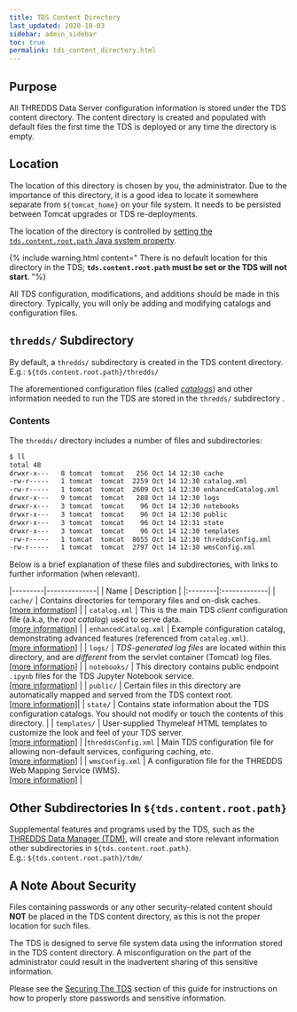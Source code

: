```yaml
---
title: TDS Content Directory
last_updated: 2020-10-03
sidebar: admin_sidebar
toc: true
permalink: tds_content_directory.html
---
```


## Purpose

All THREDDS Data Server configuration information is stored under the TDS content directory.
The content directory is created and populated with default files the first time the TDS is deployed or any time the directory is empty.

## Location

The location of this directory is chosen by you, the administrator. 
Due to the importance of this directory, it is a good idea to locate it somewhere separate from `${tomcat_home}` on your file system.
It needs to be persisted between Tomcat upgrades or TDS re-deployments.

The location of the directory is controlled by [setting the `tds.content.root.path` Java system property](jvm_settings.html#tds-content-directory).

{% include warning.html content="
There is no default location for this directory in the TDS; **`tds.content.root.path` must be set or the TDS will not start**. 
"%}

All TDS configuration, modifications, and additions should be made in this directory.
Typically, you will only be adding and modifying catalogs and configuration files.

## `thredds/` Subdirectory

By default, a `thredds/` subdirectory is created in the TDS content directory.
E.g.: `${tds.content.root.path}/thredds/`

The aforementioned configuration files (called [_catalogs_](basic_catalog.html)) and other information needed to run the TDS are stored in the `thredds/` subdirectory . 

### Contents

The `thredds/` directory includes a number of files and subdirectories:

~~~bash
$ ll
total 48
drwxr-x---   8 tomcat  tomcat   256 Oct 14 12:30 cache
-rw-r-----   1 tomcat  tomcat  2259 Oct 14 12:30 catalog.xml
-rw-r-----   1 tomcat  tomcat  2609 Oct 14 12:30 enhancedCatalog.xml
drwxr-x---   9 tomcat  tomcat   288 Oct 14 12:30 logs
drwxr-x---   3 tomcat  tomcat    96 Oct 14 12:30 notebooks
drwxr-x---   3 tomcat  tomcat    96 Oct 14 12:30 public
drwxr-x---   3 tomcat  tomcat    96 Oct 14 12:31 state
drwxr-x---   3 tomcat  tomcat    96 Oct 14 12:30 templates
-rw-r-----   1 tomcat  tomcat  8655 Oct 14 12:30 threddsConfig.xml
-rw-r-----   1 tomcat  tomcat  2797 Oct 14 12:30 wmsConfig.xml
~~~

Below is a brief explanation of these files and subdirectories, with links to further information (when relevant).

|---------|--------------|
| Name | Description |
|:--------|:-------------|
| `cache/` | Contains directories for temporary files and on-disk caches. <br/>[[more information]](caching.html)  |
| `catalog.xml` | This is the main TDS _client_ configuration file (a.k.a, the _root catalog_) used to serve data. <br/>[[more information]](basic_catalog.html) |
| `enhancedCatalog.xml` | Example configuration catalog, demonstrating advanced features (referenced from `catalog.xml`).<br/>[[more information]](basic_catalog.html)  |
| `logs/` | _TDS-generated log files_ are located within this directory, and are _different_ from the servlet container (Tomcat) log files.<br/>[[more information]]() |
| `notebooks/` | This directory contains public endpoint `.ipynb` files for the TDS Jupyter Notebook service.<br/>[[more information]]() | 
| `public/` | Certain files in this directory are automatically mapped and served from the TDS context root.<br/>[[more information]]()| 
| `state/` | Contains state information about the TDS configuration catalogs. You should not modify or touch the contents of this directory. | 
| `templates/` | User-supplied Thymeleaf HTML templates to customize the look and feel of your TDS server.<br/>[[more information]](customizing_tds_look_and_feel.html#thymeleaf-templates) |
|`threddsConfig.xml` | Main TDS configuration file for allowing non-default services, configuring caching, etc.<br/>[[more information]](tds_config_ref.html) |
| `wmsConfig.xml` | A configuration file for the THREDDS Web Mapping Service (WMS).<br>[[more information]](wms_ref.html) |


## Other Subdirectories In `${tds.content.root.path}`

Supplemental features and programs used by the TDS, such as the [THREDDS Data Manager (TDM)](tdm_ref.html), will create and store relevant  information other subdirectories in `${tds.content.root.path}`.  
E.g.: `${tds.content.root.path}/tdm/`

     
## A Note About Security

Files containing passwords or any other security-related content should **NOT** be placed in the TDS content directory, as this is not the proper location for such files.  

The TDS is designed to serve file system data using the information stored in the TDS content directory.
A misconfiguration on the part of the administrator could result in the inadvertent sharing of this sensitive information.

Please see the [Securing The TDS](restict_access_to_tds.html) section of this guide for instructions on how to properly store passwords and sensitive information.

